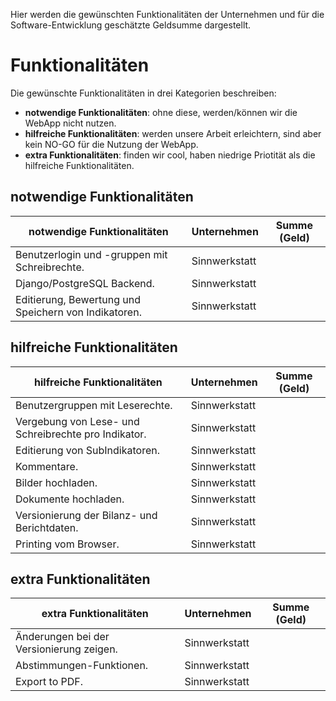 Hier werden die gewünschten Funktionalitäten der Unternehmen und für die Software-Entwicklung geschätzte Geldsumme dargestellt.

# Funktionalitäten

Die gewünschte Funktionalitäten in drei Kategorien beschreiben:

* **notwendige Funktionalitäten**: ohne diese, werden/können wir die WebApp nicht nutzen.
* **hilfreiche Funktionalitäten**: werden unsere Arbeit erleichtern, sind aber kein NO-GO für die Nutzung der WebApp.
* **extra Funktionalitäten**: finden wir cool, haben niedrige Priotität als die hilfreiche Funktionalitäten.

## notwendige Funktionalitäten

| notwendige Funktionalitäten | Unternehmen | Summe (Geld) |
|--- | --- |--- |
| Benutzerlogin und -gruppen mit Schreibrechte. | Sinnwerkstatt |  |
| Django/PostgreSQL Backend. | Sinnwerkstatt |  |
| Editierung, Bewertung und Speichern von Indikatoren. | Sinnwerkstatt |  |

## hilfreiche Funktionalitäten

| hilfreiche Funktionalitäten | Unternehmen | Summe (Geld) |
|--- | --- |--- |
| Benutzergruppen mit Leserechte. | Sinnwerkstatt |  |
| Vergebung von Lese- und Schreibrechte pro Indikator. | Sinnwerkstatt |  |
| Editierung von SubIndikatoren. | Sinnwerkstatt |  |
| Kommentare. | Sinnwerkstatt |  |
| Bilder hochladen. | Sinnwerkstatt |  |
| Dokumente hochladen. | Sinnwerkstatt |  |
| Versionierung der Bilanz- und Berichtdaten. | Sinnwerkstatt |  |
| Printing vom Browser. | Sinnwerkstatt |  |

## extra Funktionalitäten

| extra Funktionalitäten | Unternehmen | Summe (Geld) |
|--- | --- |--- |
| Änderungen bei der Versionierung zeigen. | Sinnwerkstatt |  |
| Abstimmungen-Funktionen. | Sinnwerkstatt |  |
| Export to PDF. | Sinnwerkstatt |  |
